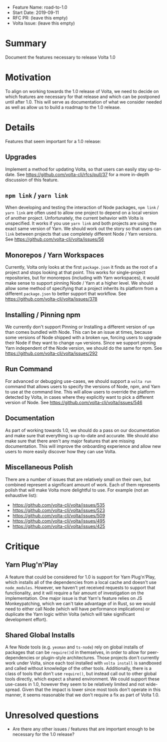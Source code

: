 - Feature Name: road-to-1.0
- Start Date: 2019-09-11
- RFC PR: (leave this empty)
- Volta Issue: (leave this empty)

# Summary
[summary]: #summary

Document the features necessary to release Volta 1.0

# Motivation
[motivation]: #motivation

To align on working towards the 1.0 release of Volta, we need to decide on which features are necessary for that release and which can be postponed until after 1.0. This will serve as documentation of what we consider needed as well as allow us to build a roadmap to the 1.0 release.

# Details
[details]: #details

Features that seem important for a 1.0 release:

## Upgrades

Implement a method for updating Volta, so that users can easily stay up-to-date. See https://github.com/volta-cli/rfcs/pull/37 for a more in-depth discussion of this feature.

## `npm link` / `yarn link`

When developing and testing the interaction of Node packages, `npm link` / `yarn link` are often used to allow one project to depend on a local version of another project. Unfortunately, the current behavior with Volta is unspecified. It works if you use `yarn link` and both projects are using the exact same version of Yarn. We should work out the story so that users can `link` between projects that use completely different Node / Yarn versions. See https://github.com/volta-cli/volta/issues/56

## Monorepos / Yarn Workspaces

Currently, Volta only looks at the first `package.json` it finds as the root of a project and stops looking at that point. This works for single-project repositories, but for monorepos (including with Yarn workspaces), it would make sense to support pinning Node / Yarn at a higher level. We should allow some method of specifying that a project inherits its platform from a different `package.json` to better support that workflow. See https://github.com/volta-cli/volta/issues/378

## Installing / Pinning npm

We currently don't support Pinning or Installing a different version of `npm` than comes bundled with Node. This can be an issue at times, because some versions of Node shipped with a broken `npm`, forcing users to upgrade their Node if they want to change `npm` versions. Since we support pinning Yarn independent of the Node version, we should do the same for npm. See https://github.com/volta-cli/volta/issues/292

## Run Command

For advanced or debugging use-cases, we should support a `volta run` command that allows users to specify the versions of Node, npm, and Yarn to use at the command line. This will allow users to override the platform detected by Volta, in cases where they explicitly want to pick a different version of Node. See https://github.com/volta-cli/volta/issues/546

## Documentation

As part of working towards 1.0, we should do a pass on our documentation and make sure that everything is up-to-date and accurate. We should also make sure that there aren't any major features that are missing documentation. This will improve the onboarding experience and allow new users to more easily discover how they can use Volta.

## Miscellaneous Polish

There are a number of issues that are relatively small on their own, but combined represent a significant amount of work. Each of them represents polish that will make Volta more delightful to use. For example (not an exhaustive list):

* https://github.com/volta-cli/volta/issues/535
* https://github.com/volta-cli/volta/issues/523
* https://github.com/volta-cli/volta/issues/509
* https://github.com/volta-cli/volta/issues/495
* https://github.com/volta-cli/volta/issues/425

# Critique
[critique]: #critique

## Yarn Plug'n'Play

A feature that could be considered for 1.0 is support for Yarn Plug'n'Play, which installs all of the dependencies from a local cache and doesn't use `node_modules`. However, we haven't yet received requests to support that functionality, and it will require a fair amount of investigation on the implementation. One major issue is that Yarn's feature relies on JS Monkeypatching, which we can't take advantage of in Rust, so we would need to either call Node (which will have performance implications) or duplicate the Yarn logic within Volta (which will take significant development effort).

## Shared Global Installs

A few Node tools (e.g. `yeoman` and `ts-node`) rely on global installs of packages that can be `require()`d in themselves, in order to allow for peer-dependencies or plugin-style architectures. Those projects don't currently work under Volta, since each tool installed with `volta install` is sandboxed and called without knowledge of the other tools. Additionally, there is a class of tools that don't use `require()`, but instead call out to other global tools directly, which expect a shared environment. We could support these use-cases in 1.0, however they seem to be relatively limited and not wide-spread. Given that the impact is lower since most tools don't operate in this manner, it seems reasonable that we don't require a fix as part of Volta 1.0.

# Unresolved questions
[unresolved]: #unresolved-questions

- Are there any other issues / features that are important enough to be necessary for the 1.0 release?
